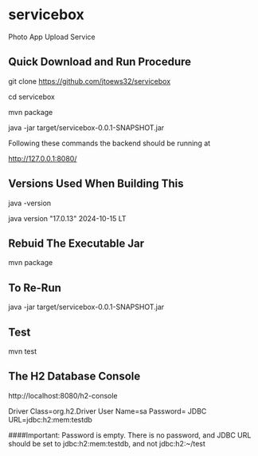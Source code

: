 # servicebox
Photo App Upload Service

## Quick Download and Run Procedure
git clone https://github.com/jtoews32/servicebox

cd servicebox

mvn package

java -jar target/servicebox-0.0.1-SNAPSHOT.jar

Following these commands the backend should be running at 

http://127.0.0.1:8080/


## Versions Used When Building This
java -version

java version "17.0.13" 2024-10-15 LT

## Rebuid The Executable Jar

mvn package 

## To Re-Run

java -jar target/servicebox-0.0.1-SNAPSHOT.jar


## Test

mvn test

## The H2 Database Console

http://localhost:8080/h2-console

Driver Class=org.h2.Driver
User Name=sa
Password=
JDBC URL=jdbc:h2:mem:testdb

####Important:
Password is empty. There is no password, and JDBC URL should be set to jdbc:h2:mem:testdb, and not jdbc:h2:~/test


 